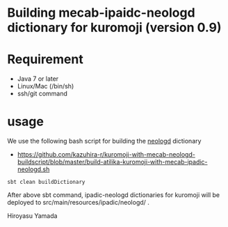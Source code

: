 # Building mecab-ipaidc-neologd dictionary for kuromoji (version 0.9)


# Requirement

* Java 7 or later
* Linux/Mac (/bin/sh)
* ssh/git command

# usage

We use the following bash script for building the [neologd](https://github.com/neologd/mecab-ipadic-neologd) dictionary   

* https://github.com/kazuhira-r/kuromoji-with-mecab-neologd-buildscript/blob/master/build-atilika-kuromoji-with-mecab-ipadic-neologd.sh


```
sbt clean buildDictionary
```

After above sbt command, ipadic-neologd dictionaries for kuromoji will be deployed to src/main/resources/ipadic/neologd/ .



Hiroyasu Yamada